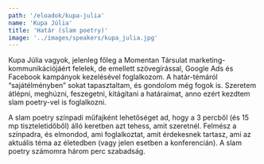 ```yaml
---
path: '/eloadok/kupa-julia'
name: 'Kupa Júlia'
title: 'Határ (slam poetry)'
image: '../images/speakers/kupa_julia.jpg'
---
```


Kupa Júlia vagyok, jelenleg főleg a Momentan Társulat marketing-kommunikációjáért felelek, de emellett szövegírással, Google Ads és Facebook kampányok kezelésével foglalkozom. A határ-témáról “sajátélményben” sokat tapasztaltam, és gondolom még fogok is. Szeretem átlépni, meghúzni, feszegetni, kitágítani a határaimat, anno ezért kezdtem slam poetry-vel is foglalkozni.

<!-- end -->

A slam poetry színpadi műfajként lehetőséget ad, hogy a 3 percből (és 15 mp tiszteletidőből) álló keretben azt tehess, amit szeretnél. Felmész a színpadra, és elmondod, ami foglalkoztat, amit érdekesnek tartasz, ami az aktuális téma az életedben (vagy jelen esetben a konferencián). A slam poetry számomra három perc szabadság.

